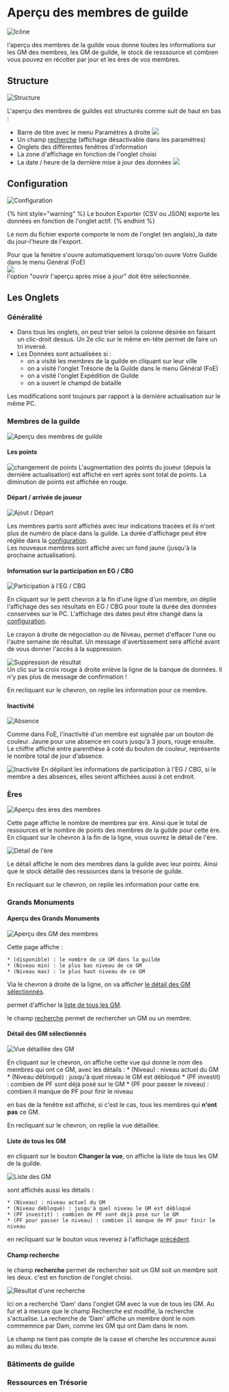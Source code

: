# Aperçu des membres de guilde

![Icône](./.images/icon001.png)

l'aperçu des membres de la guilde vous donne toutes les informations sur les GM des membres, les GM de guilde, le stock de resssource et combien vous pouvez en récolter par jour et les ères de vos membres.

## Structure

![Structure](./.images/screenshot001.png)

L'aperçu des membres de guildes est structurés comme suit de haut en bas :

* Barre de titre avec le menu Paramètres à droite ![](./.images/Icon_param.png)
* Un champ [recherche](#rechercher_gm) (affichage désactivable dans les paramètres) 
* Onglets des différentes fenêtres d'information
* La zone d'affichage en fonction de l'onglet choisi
* La date / heure de la dernière mise à jour des données ![](./.images/affichage_heure.png)

## <a name="Configuration"></a>Configuration

![Configuration](./.images/parametre.png)

{% hint style="warning" %}
Le bouton Exporter (CSV ou JSON) exporte les données en fonction de l'onglet actif.
{% endhint %}

Le nom du fichier exporté comporte le nom de l'onglet (en anglais)_la date du jour-l'heure de l'export.

Pour que la fenêtre s'ouvre automatiquement lorsqu'on ouvre Votre Guilde dans le menu Général (FoE)<br>
![](./.images/screenshot002.png)<br>l'option "ouvrir l'aperçu après mise à jour" doit être sélectionnée.



## Les Onglets

### <a name="generalite"></a>Généralité

* Dans tous les onglets, on peut trier selon la colonne désirée en faisant un clic-droit dessus. Un 2e clic sur le même en-tête permet de faire un tri inversé.
* Les Données sont actualisées si :
	* on a visité les membres de la guilde en cliquant sur leur ville
	* on a visité l'onglet Trésorie de la Guilde dans le menu Général (FoE)
	* on a visité l'onglet Expédition de Guilde 
	* on a ouvert le champd de bataille

Les modifications sont toujours par rapport à la dernière actualisation sur le même PC.

### Membres de la guilde

![Aperçu des membres de guilde](./.images/screenshot001.png)

#### Les points

![changement de points](./.images/point.png) 
L'augmentation des points du joueur (depuis la dernière actualisation) est affiché en vert après sont total de points. La diminution de points est affichée en rouge.

#### Départ / arrivée de joueur

![Ajout / Départ](./.images/ajout_suppression_membre.png)

Les membres partis sont affichés avec leur indications tracées et ils n'ont plus de numéro de place dans la guilde. La durée d'affichage peut être réglée dans la [configuration](#Configuration).
<br>Les nouveaux membres sont affiché avec un fond jaune (jusqu'à la prochaine actualisation).

#### Information sur la participation en EG / CBG

![Participation à l'EG / CBG](./.images/participationEG_CBG.png)

En cliquant sur le petit chevron à la fin d'une ligne d'un membre, on déplie l'affichage des ses résultats en EG / CBG pour toute la durée des données conservées sur le PC.
L'affichage des dates peut être changé dans la [configuration](#Configuration).

Le crayon à droite de négociation ou de Niveau, permet d'effacer l'une ou l'autre semaine de résultat. Un message d'avertissement sera affiché avant de vous donner l'accès à la suppression.

![Suppression de résultat](./.images/supression_resultat.png)<br>
Un clic sur la croix rouge à droite enlève la ligne de la banque de données. Il n'y pas plus de message de confirmation !

En recliquant sur le chevron, on replie les information pour ce membre.

#### Inactivité

![Absence](./.images/absence.png)

Comme dans FoE, l'inactivité d'un membre est signalée par un bouton de couleur. Jaune pour une absence en cours jusqu'à 3 jours, rouge ensuite. Le chiffre affiché entre parenthèse à coté du bouton de couleur, représente le nombre total de jour d'absence.


![Inactivité](./.images/inactivite.png)
En dépliant les informations de participation à l'EG / CBG, si le membre a des absences, elles seront affichées aussi à cet endroit.

### Ères

![Aperçu des ères des membres](./.images/ere_001.png)

Cette page affiche le nombre de membres par ère. Ainsi que le total de ressources et le nombre de points des membres de la guilde pour cette ère. En cliquant sur le chevron à la fin de la ligne, vous  ouvrez le détail de l'ère.

![Détail de l'ère](./.images/ere_002.png)

Le détail affiche le nom des membres dans la guilde avec leur points. Ainsi que le stock détaillé des ressources dans la trésorie de guilde.

En recliquant sur le chevron, on replie les information pour cette ère.

### Grands Monuments

#### <a name="apercu_GM_ere"></a>Aperçu des Grands Monuments

![Aperçu des GM des membres](./.images/GM_001.png)

Cette page affiche :

	* (disponible) : le nombre de ce GM dans la guilde
	* (Niveau min) : le plus bas niveau de ce GM
	* (Niveau max) : le plus haut niveau de ce GM

Via le chevron à droite de la ligne, on va afficher [le détail des GM sélectionnés](#detail_GM_ere).

[](./.images/bouton_changer_vue.png) permet d'afficher la [liste de tous les GM](#liste_GM_ere).

[](./.images/champ_recherche) le champ [recherche](#rechercher_gm) permet de rechercher un GM ou un membre.

#### <a name="detail_GM_ere"></a>Détail des GM sélectionnés

![Vue détaillée des GM](./.images/GM_004.png)

En cliquant sur le chevron, on affiche cette vue qui donne le nom des membres qui ont ce GM, avec les détails :
	* (Niveau) : niveau actuel du GM
	* (Niveau débloqué) : jusqu'à quel niveau le GM est débloqué
	* (PF investit) : combien de PF sont déjà posé sur le GM
	* (PF pour passer le niveau) : combien il manque de PF pour finir le niveau

en bas de la fenêtre est affiché, si c'est le cas, tous les membres qui **n'ont pas** ce GM.

En recliquant sur le chevron, on replie la vue détaillée.

#### <a name="liste_GM_ere"></a>Liste de tous les GM

en cliquant sur le bouton **Changer la vue**, on affiche la liste de tous les GM de la guilde.

![Liste des GM](./.images/GM_002.png)

sont affichés aussi les détails :

	* (Niveau) : niveau actuel du GM
	* (Niveau débloqué) : jusqu'à quel niveau le GM est débloqué
	* (PF investit) : combien de PF sont déjà posé sur le GM
	* (PF pour passer le niveau) : combien il manque de PF pour finir le niveau

en recliquant sur le bouton [](./.images/bouton_changer_vue.png) vous revenez à l'affichage [précédent](#apercu_GM_ere).

#### <a name="rechercher_gm"></a>Champ recherche

le champ **recherche** permet de rechercher soit un GM soit un membre soit les deux. c'est en fonction de l'onglet choisi.

![Résultat d'une recherche](./.images/GM_003.png)

Ici on a recherché 'Dam' dans l'onglet GM avec la vue de tous les GM. Au fur et à mesure que le champ Recherche est modifié, la recherche s'actualise.
La recherche de 'Dam' affiche un membre dont le nom commemnce par Dam, comme les GM qui ont Dam dans le nom.

Le champ ne tient pas compte de la casse et cherche les occurence aussi au milieu du texte.

### Bâtiments de guilde
### Ressources en Trésorie